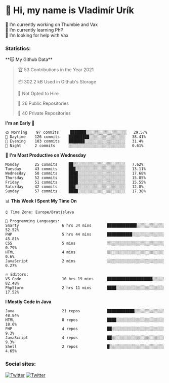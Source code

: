 <h1> 👋 Hi, my name is Vladimír Urík</h1>
<p>
 🔭 I’m currently working on Thumbie and Vax<br>
 🌱 I’m currently learning PhP<br>
 🤔 I’m looking for help with Vax<br>
</p>
<h3>Statistics:</h3>
<!--START_SECTION:waka-->
**🐱 My Github Data** 

> 🏆 53 Contributions in the Year 2021
 > 
> 📦 302.2 kB Used in Github's Storage 
 > 
> 🚫 Not Opted to Hire
 > 
> 📜 26 Public Repositories 
 > 
> 🔑 40 Private Repositories  
 > 
**I'm an Early 🐤** 

```text
🌞 Morning    97 commits     ███████░░░░░░░░░░░░░░░░░░   29.57% 
🌆 Daytime    126 commits    █████████░░░░░░░░░░░░░░░░   38.41% 
🌃 Evening    103 commits    ███████░░░░░░░░░░░░░░░░░░   31.4% 
🌙 Night      2 commits      ░░░░░░░░░░░░░░░░░░░░░░░░░   0.61%

```
📅 **I'm Most Productive on Wednesday** 

```text
Monday       25 commits     ██░░░░░░░░░░░░░░░░░░░░░░░   7.62% 
Tuesday      43 commits     ███░░░░░░░░░░░░░░░░░░░░░░   13.11% 
Wednesday    58 commits     ████░░░░░░░░░░░░░░░░░░░░░   17.68% 
Thursday     52 commits     ████░░░░░░░░░░░░░░░░░░░░░   15.85% 
Friday       51 commits     ████░░░░░░░░░░░░░░░░░░░░░   15.55% 
Saturday     42 commits     ███░░░░░░░░░░░░░░░░░░░░░░   12.8% 
Sunday       57 commits     ████░░░░░░░░░░░░░░░░░░░░░   17.38%

```


📊 **This Week I Spent My Time On** 

```text
⌚︎ Time Zone: Europe/Bratislava

💬 Programming Languages: 
Smarty                   6 hrs 34 mins       █████████████░░░░░░░░░░░░   52.52% 
PHP                      5 hrs 44 mins       ███████████░░░░░░░░░░░░░░   45.81% 
CSS                      5 mins              ░░░░░░░░░░░░░░░░░░░░░░░░░   0.79% 
HTML                     4 mins              ░░░░░░░░░░░░░░░░░░░░░░░░░   0.6% 
JavaScript               2 mins              ░░░░░░░░░░░░░░░░░░░░░░░░░   0.27%

🔥 Editors: 
VS Code                  10 hrs 19 mins      ████████████████████░░░░░   82.48% 
PhpStorm                 2 hrs 11 mins       ████░░░░░░░░░░░░░░░░░░░░░   17.52%

```

**I Mostly Code in Java** 

```text
Java                     21 repos            ████████████░░░░░░░░░░░░░   48.84% 
HTML                     8 repos             ████░░░░░░░░░░░░░░░░░░░░░   18.6% 
PHP                      4 repos             ██░░░░░░░░░░░░░░░░░░░░░░░   9.3% 
JavaScript               4 repos             ██░░░░░░░░░░░░░░░░░░░░░░░   9.3% 
Shell                    2 repos             █░░░░░░░░░░░░░░░░░░░░░░░░   4.65%

```



<!--END_SECTION:waka-->

<h3>Social sites:</h3>
<p><a href="https://twitter.com/GGGEDR" target="_blank"><img alt="Twitter" src="https://img.shields.io/badge/twitter-%231DA1F2.svg?&style=for-the-badge&logo=twitter&logoColor=white" /></a> <a href="https://www.reddit.com/user/GGGEDR" target="_blank"><img alt="Twitter" src="https://img.shields.io/badge/reddit-%23FE6262.svg?&style=for-the-badge&logo=reddit&logoColor=white" /></a>
</p>
